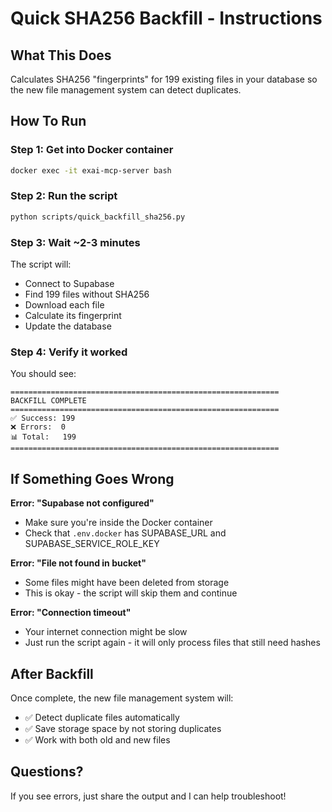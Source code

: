 # Quick SHA256 Backfill - Instructions

## What This Does
Calculates SHA256 "fingerprints" for 199 existing files in your database so the new file management system can detect duplicates.

## How To Run

### Step 1: Get into Docker container
```bash
docker exec -it exai-mcp-server bash
```

### Step 2: Run the script
```bash
python scripts/quick_backfill_sha256.py
```

### Step 3: Wait ~2-3 minutes
The script will:
- Connect to Supabase
- Find 199 files without SHA256
- Download each file
- Calculate its fingerprint
- Update the database

### Step 4: Verify it worked
You should see:
```
============================================================
BACKFILL COMPLETE
============================================================
✅ Success: 199
❌ Errors:  0
📊 Total:   199
============================================================
```

## If Something Goes Wrong

**Error: "Supabase not configured"**
- Make sure you're inside the Docker container
- Check that `.env.docker` has SUPABASE_URL and SUPABASE_SERVICE_ROLE_KEY

**Error: "File not found in bucket"**
- Some files might have been deleted from storage
- This is okay - the script will skip them and continue

**Error: "Connection timeout"**
- Your internet connection might be slow
- Just run the script again - it will only process files that still need hashes

## After Backfill

Once complete, the new file management system will:
- ✅ Detect duplicate files automatically
- ✅ Save storage space by not storing duplicates
- ✅ Work with both old and new files

## Questions?

If you see errors, just share the output and I can help troubleshoot!

